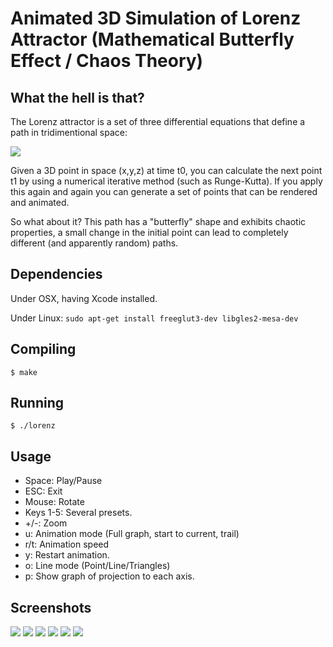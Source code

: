 # Animated 3D Simulation of Lorenz Attractor (Mathematical Butterfly Effect / Chaos Theory)

## What the hell is that?

The Lorenz attractor is a set of three differential equations that define a path in tridimentional space:

![](https://wikimedia.org/api/rest_v1/media/math/render/svg/5f993e17e16f1c3ea4ad7031353c61164a226bb8)

Given a 3D point in space (x,y,z) at time t0, you can calculate the next point t1 by using a numerical iterative method (such as Runge-Kutta). If you apply this again and again you can generate a set of points that can be rendered and animated.

So what about it? This path has a "butterfly" shape and exhibits chaotic properties, a small change in the initial point can lead to completely different (and apparently random) paths.

## Dependencies

Under OSX, having Xcode installed.

Under Linux: `sudo apt-get install freeglut3-dev libgles2-mesa-dev` 

## Compiling

`$ make`


## Running

`$ ./lorenz`

## Usage

* Space: Play/Pause
* ESC: Exit
* Mouse: Rotate
* Keys 1-5: Several presets.
* +/-: Zoom
* u: Animation mode (Full graph, start to current, trail)
* r/t: Animation speed
* y: Restart animation.
* o: Line mode (Point/Line/Triangles)
* p: Show graph of projection to each axis.

## Screenshots

![](/screenshots/screenshot1.png)
![](/screenshots/screenshot2.png)
![](/screenshots/screenshot3.png)
![](/screenshots/screenshot4.png)
![](/screenshots/screenshot5.png)
![](/screenshots/screenshot6.png)

